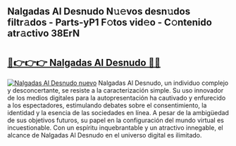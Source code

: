 ## Nalgadas Al Desnudo N𝚞𝚎vos desn𝚞dos filtr𝚊dos - Parts-yP1 F𝚘tos vid𝚎o - C𝚘ntenido atr𝚊ctivo 38ErN

# <h2><a href="http://mb5pdsd.tromn.icu/?c=Nalgadas+Al+Desnudo">🔗👉👉👉 Nalgadas Al Desnudo 🔗🔗</a></h2>

[![Nalgadas Al Desnudo nuevo](https://i.imgur.com/pEAQMta.gif)](http://mb5pdsd.tromn.icu/?c=Nalgadas+Al+Desnudo)
Nalgadas Al Desnudo, un individuo complejo y desconcertante, se resiste a la caracterización simple. Su uso innovador de los medios digitales para la autopresentación ha cautivado y enfurecido a los espectadores, estimulando debates sobre el consentimiento, la identidad y la esencia de las sociedades en línea. A pesar de la ambigüedad de sus objetivos futuros, su papel en la configuración del mundo virtual es incuestionable. Con un espíritu inquebrantable y un atractivo innegable, el alcance de Nalgadas Al Desnudo en el universo digital es ilimitado.
